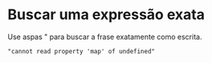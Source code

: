 # Buscar uma expressão exata

Use aspas " para buscar a frase exatamente como escrita.

```text
"cannot read property 'map' of undefined"
```
